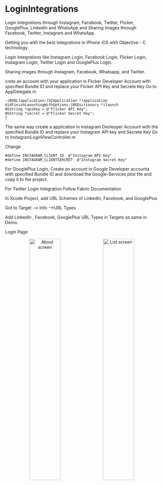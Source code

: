 # LoginIntegrations

Login Integrations through Instagram, Facebook, Twitter, Flicker, GooglePlus, LInkedIn and WhatsApp and Sharing Images 
through Facebook, Twitter, Instagram and WhatsApp.

Getting you with the best Integrations in iPhone iOS with Objective - C technology.

Login Integrations like Instagram Login, Facebook Login, Flicker Login, Instagram Login, Twitter Login and GooglePlus Login.

Sharing images through Instagram, Facebook, Whatsapp, and Twitter.



crete an account with your application in Flicker Developer Account with specified Bundle ID and replace your Flicker API Key and Secrete Key
Go to AppDelegate.m

    -(BOOL)application:(UIApplication *)application didFinishLaunchingWithOptions:(NSDictionary *)launch
    NSString *apiKey = @"Flicker API Key";
    NSString *secret = @"Flicker Secret Key";
    }
The same way create a application in Instagram Devleoper Account with the specified Bundle ID and replace your Instagram API key and Secrete Key
Go to InstagramLoginViewController.m

Change 
    
    #define INSTAGRAM_CLIENT_ID  @"Instagram API Key"
    #define INSTAGRAM_CLIENTSERCRET  @"Instagram Secret Key"
    
For GooglePlus Login, Create an account in Google Developer accounta with specified Bundle ID and download the Google-Services plist file and copy it to the project.

For Twitter Login Integration Follow Fabric Documentation

In Xcode Project, add URL Schemes of LinkedIn, Facebook, and GooglePlus

Got to Target --> Info  -->URL Types

Add LinkedIn , Facebook, GooglePlus URL Types in Targets as same in Demo.

Login Page
<div align="center">
        <img width="45%" src="[loginpage](https://cloud.githubusercontent.com/assets/22673703/22917551/7feef2fe-f2ab-11e6-8d91-567d32f70ac7.PNG)" alt="About screen" title="About screen"</img>
        <img height="0" width="8px">
        <img width="45%" src="screen-shots/list.PNG" alt="List screen" title="List screen"></img>


    
        
